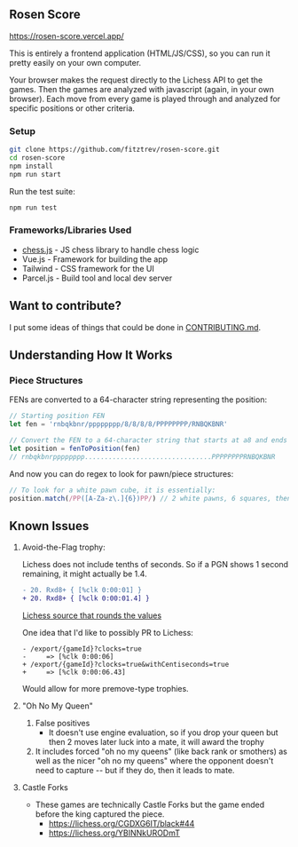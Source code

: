 ## Rosen Score

https://rosen-score.vercel.app/

This is entirely a frontend application (HTML/JS/CSS), so you can run it pretty easily on your own computer.

Your browser makes the request directly to the Lichess API to get the games. Then the games are analyzed with javascript (again, in your own browser). Each move from every game is played through and analyzed for specific positions or other criteria.

### Setup

```bash
git clone https://github.com/fitztrev/rosen-score.git
cd rosen-score
npm install
npm run start
```

Run the test suite:

```bash
npm run test
```

### Frameworks/Libraries Used

- [chess.js](https://github.com/jhlywa/chess.js) - JS chess library to handle chess logic
- Vue.js - Framework for building the app
- Tailwind - CSS framework for the UI
- Parcel.js - Build tool and local dev server

## Want to contribute?

I put some ideas of things that could be done in [CONTRIBUTING.md](CONTRIBUTING.md).

## Understanding How It Works

### Piece Structures

FENs are converted to a 64-character string representing the position:

```js
// Starting position FEN
let fen = 'rnbqkbnr/pppppppp/8/8/8/8/PPPPPPPP/RNBQKBNR'

// Convert the FEN to a 64-character string that starts at a8 and ends at h1
let position = fenToPosition(fen)
// rnbqkbnrpppppppp................................PPPPPPPPRNBQKBNR
```

And now you can do regex to look for pawn/piece structures:

```js
// To look for a white pawn cube, it is essentially:
position.match(/PP([A-Za-z\.]{6})PP/) // 2 white pawns, 6 squares, then 2 white pawns
```

## Known Issues

1. Avoid-the-Flag trophy:

    Lichess does not include tenths of seconds. So if a PGN shows 1 second remaining, it might actually be 1.4.

    ```diff
    - 20. Rxd8+ { [%clk 0:00:01] }
    + 20. Rxd8+ { [%clk 0:00:01.4] }
    ```

    [Lichess source that rounds the values](https://github.com/lichess-org/lila/blob/b71a1eccea476562db283df97d6586fe6ca640da/modules/game/src/main/PgnDump.scala#L166-L177)

    One idea that I'd like to possibly PR to Lichess:

	```
	- /export/{gameId}?clocks=true
	-     => [%clk 0:00:06]
	+ /export/{gameId}?clocks=true&withCentiseconds=true
	+     => [%clk 0:00:06.43]
	```

    Would allow for more premove-type trophies.

1. "Oh No My Queen"
    1. False positives
        * It doesn't use engine evaluation, so if you drop your queen but then 2 moves later luck into a mate, it will award the trophy
    1. It includes forced "oh no my queens" (like back rank or smothers) as well as the nicer "oh no my queens" where the opponent doesn't need to capture -- but if they do, then it leads to mate.

1. Castle Forks
	* These games are technically Castle Forks but the game ended before the king captured the piece.
		* https://lichess.org/CGDXG6IT/black#44
		* https://lichess.org/YBINNkURODmT

